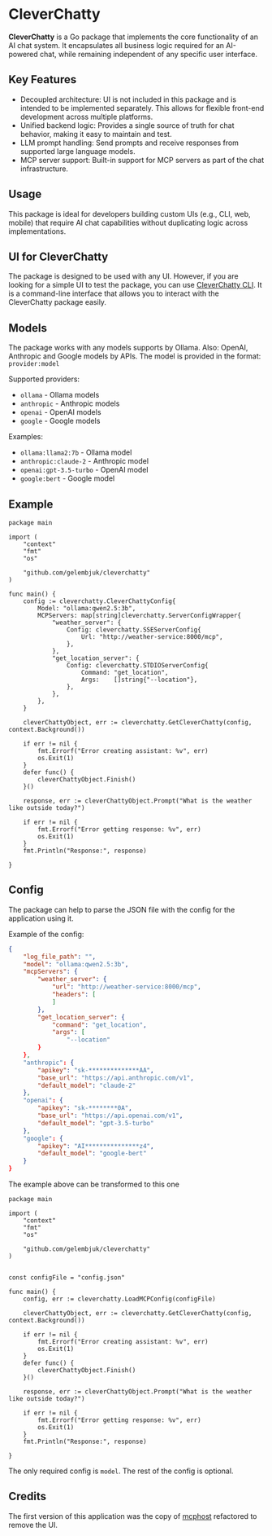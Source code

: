# CleverChatty

**CleverChatty** is a Go package that implements the core functionality of an AI chat system. It encapsulates all business logic required for an AI-powered chat, while remaining independent of any specific user interface.

## Key Features

- Decoupled architecture: UI is not included in this package and is intended to be implemented separately. This allows for flexible front-end development across multiple platforms.
- Unified backend logic: Provides a single source of truth for chat behavior, making it easy to maintain and test.
- LLM prompt handling: Send prompts and receive responses from supported large language models.
- MCP server support: Built-in support for MCP servers as part of the chat infrastructure.

## Usage

This package is ideal for developers building custom UIs (e.g., CLI, web, mobile) that require AI chat capabilities without duplicating logic across implementations.

## UI for CleverChatty

The package is designed to be used with any UI. However, if you are looking for a simple UI to test the package, you can use [CleverChatty CLI](https://github.com/Gelembjuk/cleverchatty-cli). It is a command-line interface that allows you to interact with the CleverChatty package easily.

## Models 

The package works with any models supports by Ollama. Also: OpenAI, Anthropic and Google models by APIs. The model is provided in the format: `provider:model`

Supported providers:

- `ollama` - Ollama models
- `anthropic` - Anthropic models
- `openai` - OpenAI models
- `google` - Google models

Examples:

- `ollama:llama2:7b` - Ollama model
- `anthropic:claude-2` - Anthropic model
- `openai:gpt-3.5-turbo` - OpenAI model
- `google:bert` - Google model

## Example

```golang
package main

import (
	"context"
	"fmt"
	"os"

	"github.com/gelembjuk/cleverchatty"
)

func main() {
	config := cleverchatty.CleverChattyConfig{
		Model: "ollama:qwen2.5:3b",
		MCPServers: map[string]cleverchatty.ServerConfigWrapper{
			"weather_server": {
				Config: cleverchatty.SSEServerConfig{
					Url: "http://weather-service:8000/mcp",
				},
			},
			"get_location_server": {
				Config: cleverchatty.STDIOServerConfig{
					Command: "get_location",
					Args:    []string{"--location"},
				},
			},
		},
	}

	cleverChattyObject, err := cleverchatty.GetCleverChatty(config, context.Background())

	if err != nil {
		fmt.Errorf("Error creating assistant: %v", err)
		os.Exit(1)
	}
	defer func() {
		cleverChattyObject.Finish()
	}()

	response, err := cleverChattyObject.Prompt("What is the weather like outside today?")

	if err != nil {
		fmt.Errorf("Error getting response: %v", err)
		os.Exit(1)
	}
	fmt.Println("Response:", response)

}

```

## Config

The package can help to parse the JSON file with the config for the application using it.

Example of the config:

```json
{
    "log_file_path": "",
    "model": "ollama:qwen2.5:3b",
    "mcpServers": {
        "weather_server": {
            "url": "http://weather-service:8000/mcp",
            "headers": [
            ]
        },
        "get_location_server": {
            "command": "get_location",
            "args": [
                "--location"
        }
    },
    "anthropic": {
        "apikey": "sk-**************AA",
        "base_url": "https://api.anthropic.com/v1",
        "default_model": "claude-2"
    },
    "openai": {
        "apikey": "sk-********0A",
        "base_url": "https://api.openai.com/v1",
        "default_model": "gpt-3.5-turbo"
    },
    "google": {
        "apikey": "AI***************z4",
        "default_model": "google-bert"
    }
}
```

The example above can be transformed to this one

```golang
package main

import (
	"context"
	"fmt"
	"os"

	"github.com/gelembjuk/cleverchatty"
)


const configFile = "config.json"

func main() {
	config, err := cleverchatty.LoadMCPConfig(configFile)

	cleverChattyObject, err := cleverchatty.GetCleverChatty(config, context.Background())

	if err != nil {
		fmt.Errorf("Error creating assistant: %v", err)
		os.Exit(1)
	}
	defer func() {
		cleverChattyObject.Finish()
	}()

	response, err := cleverChattyObject.Prompt("What is the weather like outside today?")

	if err != nil {
		fmt.Errorf("Error getting response: %v", err)
		os.Exit(1)
	}
	fmt.Println("Response:", response)

}

```

The only required config is `model`. The rest of the config is optional. 

## Credits

The first version of this application was the copy of [mcphost](https://github.com/mark3labs/mcphost) refactored to remove the UI.